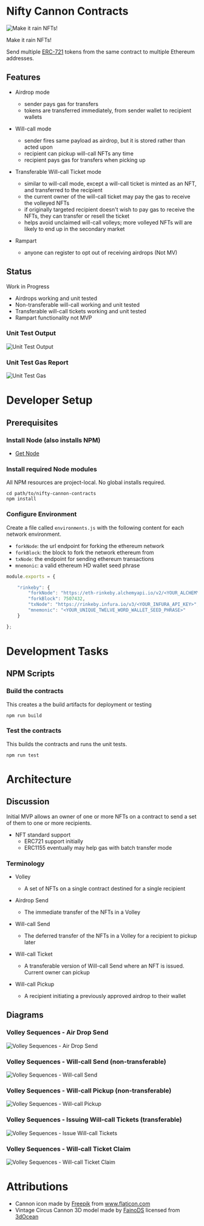 # Nifty Cannon Contracts
![Make it rain NFTs!](images/banner-800x200.png)

Make it rain NFTs!

Send multiple [ERC-721](http://erc721.org/) tokens from the same contract to multiple Ethereum addresses. 

## Features
* Airdrop mode 
  - sender pays gas for transfers
  - tokens are transferred immediately, from sender wallet to recipient wallets
  
* Will-call mode
  - sender fires same payload as airdrop, but it is stored rather than acted upon
  - recipient can pickup will-call NFTs any time
  - recipient pays gas for transfers when picking up

* Transferable Will-call Ticket mode
  - similar to will-call mode, except a will-call ticket is minted as an NFT, and transferred to the recipient
  - the current owner of the will-call ticket may pay the gas to receive the volleyed NFTs
  - if originally targeted recipient doesn't wish to pay gas to receive the NFTs, they can transfer or resell the ticket
  - helps avoid unclaimed will-call volleys; more volleyed NFTs will are likely to end up in the secondary market
  
* Rampart
  - anyone can register to opt out of receiving airdrops (Not MV)

## Status
Work in Progress
* Airdrops working and unit tested
* Non-transferable will-call working and unit tested
* Transferable will-call tickets working and unit tested
* Rampart functionality not MVP

### Unit Test Output
![Unit Test Output](images/Unit_Test_Output.png)

### Unit Test Gas Report
![Unit Test Gas](images/Unit_Test_Gas.png)

# Developer Setup
## Prerequisites
### Install Node (also installs NPM)
 * [Get Node](https://nodejs.org/en/download/)

### Install required Node modules
All NPM resources are project-local. No global installs required. 

```
cd path/to/nifty-cannon-contracts
npm install
```

### Configure Environment
Create a file called `environments.js` with the following content for each network environment.
* `forkNode`: the url endpoint for forking the ethereum network
* `forkBlock`: the block to fork the network ethereum from
* `txNode`: the endpoint for sending ethereum transactions
* `mnemonic`: a valid ethereum HD wallet seed phrase

```javascript
module.exports = {

    "rinkeby": {
        "forkNode": "https://eth-rinkeby.alchemyapi.io/v2/<YOUR_ALCHEMY_API_KEY>",
        "forkBlock": 7507432,
        "txNode": "https://rinkeby.infura.io/v3/<YOUR_INFURA_API_KEY>",
        "mnemonic": "<YOUR_UNIQUE_TWELVE_WORD_WALLET_SEED_PHRASE>"
    }

};
```

# Development Tasks
## NPM Scripts
### Build the contracts
This creates a the build artifacts for deployment or testing

```npm run build```

### Test the contracts
This builds the contracts and runs the unit tests.

```npm run test```

# Architecture
## Discussion
Initial MVP allows an owner of one or more NFTs on a contract to send a set of them to one or more recipients.

* NFT standard support
  - ERC721 support initially
  - ERC1155 eventually may help gas with batch transfer mode

### Terminology
* Volley
  - A set of NFTs on a single contract destined for a single recipient
    
* Airdrop Send
  - The immediate transfer of the NFTs in a Volley
  
* Will-call Send
  - The deferred transfer of the NFTs in a Volley for a recipient to pickup later
  
* Will-call Ticket
  - A transferable version of Will-call Send where an NFT is issued. Current owner can pickup
  
* Will-call Pickup
  - A recipient initiating a previously approved airdrop to their wallet

## Diagrams
### Volley Sequences - Air Drop Send
![Volley Sequences - Air Drop Send](images/Volley_Sequences-Air_Drop_Send.png)

### Volley Sequences - Will-call Send (non-transferable)
![Volley Sequences - Will-call Send](images/Volley_Sequences-Will_Call_Send.png)

### Volley Sequences - Will-call Pickup (non-transferable)
![Volley Sequences - Will-call Pickup](images/Volley_Sequences-Will_Call_Pickup.png)

### Volley Sequences - Issuing Will-call Tickets (transferable)
![Volley Sequences - Issue Will-call Tickets](images/Volley_Sequences-Issue_Will_Call_Tickets.png)

### Volley Sequences - Will-call Ticket Claim
![Volley Sequences - Will-call Ticket Claim](images/Volley_Sequences-Will_Call_Ticket_Claim.png)

# Attributions
* Cannon icon made by <a href="https://www.flaticon.com/authors/freepik" title="Freepik">Freepik</a> from <a href="https://www.flaticon.com/" title="Flaticon">www.flaticon.com</a></div>
* Vintage Circus Cannon 3D model made by <a href="https://3docean.net/user/fainods">FainoDS</a> licensed from  <a href="https://3docean.net/">3dOcean</a>